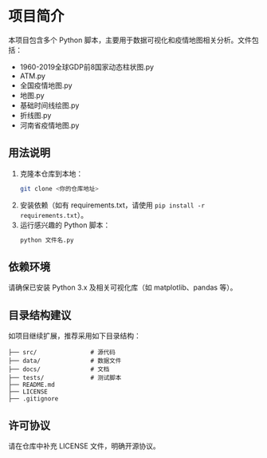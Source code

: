 # 项目简介

本项目包含多个 Python 脚本，主要用于数据可视化和疫情地图相关分析。文件包括：

- 1960-2019全球GDP前8国家动态柱状图.py
- ATM.py
- 全国疫情地图.py
- 地图.py
- 基础时间线绘图.py
- 折线图.py
- 河南省疫情地图.py

## 用法说明

1. 克隆本仓库到本地：
   ```bash
   git clone <你的仓库地址>
   ```
2. 安装依赖（如有 requirements.txt，请使用 `pip install -r requirements.txt`）。
3. 运行感兴趣的 Python 脚本：
   ```bash
   python 文件名.py
   ```

## 依赖环境

请确保已安装 Python 3.x 及相关可视化库（如 matplotlib、pandas 等）。

## 目录结构建议

如项目继续扩展，推荐采用如下目录结构：
```
├── src/               # 源代码
├── data/              # 数据文件
├── docs/              # 文档
├── tests/             # 测试脚本
├── README.md
├── LICENSE
├── .gitignore
```

## 许可协议

请在仓库中补充 LICENSE 文件，明确开源协议。